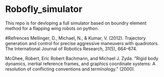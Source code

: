 # Robofly_simulator
This repo is for devloping a full simulator based on boundry element method for a flapping wing robots on python.


#Refrences
Mellinger, D., Michael, N., & Kumar, V. (2012). Trajectory generation and control for precise aggressive maneuvers with quadrotors. The International Journal of Robotics Research, 31(5), 664–674.

McGhee, Robert, Eric Robert Bachmann, and Michael J. Zyda. "Rigid body dynamics, inertial reference frames, and graphics coordinate systems: A resolution of conflicting conventions and terminology." (2000). 
